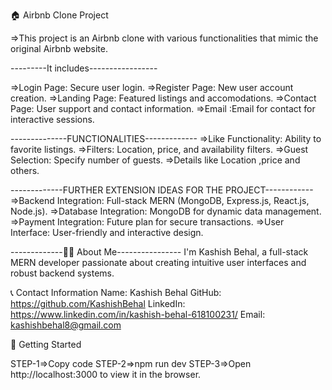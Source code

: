 🏠 Airbnb Clone Project 

=>This project is an Airbnb clone with various functionalities that mimic the original Airbnb website.


---------It includes-----------------

=>Login Page: Secure user login.
=>Register Page: New user account creation.
=>Landing Page: Featured listings and accomodations.
=>Contact Page: User support and contact information.
=>Email :Email for contact for interactive sessions.

--------------FUNCTIONALITIES-------------
=>Like Functionality: Ability to favorite listings.
=>Filters: Location, price, and availability filters.
=>Guest Selection: Specify number of guests.
=>Details like Location ,price and others.


-------------FURTHER EXTENSION IDEAS FOR THE PROJECT------------
=>Backend Integration: Full-stack MERN (MongoDB, Express.js, React.js, Node.js).
=>Database Integration: MongoDB for dynamic data management.
=>Payment Integration: Future plan for secure transactions.
=>User Interface: User-friendly and interactive design.


-------------👨‍💻 About Me----------------
I'm Kashish Behal, a full-stack MERN developer passionate about creating intuitive user interfaces and robust backend systems.


📞 Contact Information
Name: Kashish Behal
GitHub: https://github.com/KashishBehal
LinkedIn: https://www.linkedin.com/in/kashish-behal-618100231/
Email: kashishbehal8@gmail.com


🚀 Getting Started

STEP-1=>Copy code
STEP-2=>npm run dev
STEP-3=>Open http://localhost:3000 to view it in the browser.
 
 
